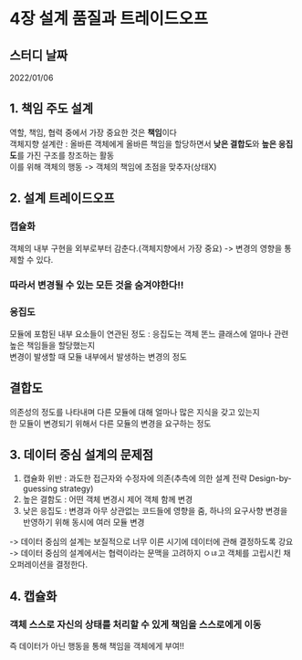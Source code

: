 # 4장 설계 품질과 트레이드오프

## 스터디 날짜
2022/01/06

## 1. 책임 주도 설계
역할, 책임, 협력 중에서 가장 중요한 것은 **책임**이다<br>
객체지향 설계란 : 올바른 객체에게 올바른 책임을 할당하면서 **낮은 결합도**와 **높은 응집도**를 가진 구조를 창조하는 활동<br>
이를 위해 객체의 행동 -> 객체의 책임에 초점을 맞추자(상태X)

## 2. 설계 트레이드오프
### 캡슐화
객체의 내부 구현을 외부로부터 감춘다.(객체지향에서 가장 중요) -> 변경의 영향을 통제할 수 있다.
### 따라서 변경될 수 있는 모든 것을 숨겨야한다!!

### 응집도
모듈에 포함된 내부 요소들이 연관된 정도 : 응집도는 객체 똔느 클래스에 얼마나 관련 높은 책임들을 할당했는지<br>
변경이 발생할 때 모듈 내부에서 발생하는 변경의 정도

## 결합도
의존성의 정도를 나타내며 다른 모듈에 대해 얼마나 많은 지식을 갖고 있는지<br>
한 모듈이 변경되기 위해서 다른 모듈의 변경을 요구하는 정도

## 3. 데이터 중심 설계의 문제점
1. 캡슐화 위반 : 과도한 접근자와 수정자에 의존(추측에 의한 설계 전략 Design-by-guessing strategy)
2. 높은 결함도 : 어떤 객체 변경시 제어 객체 함께 변경
3. 낮은 응집도 : 변경과 아무 상관없는 코드들에 영향을 줌, 하나의 요구사향 변경을 반영하기 위해 동시에 여러 모듈 변경

-> 데이터 중심의 설계는 보질적으로 너무 이른 시기에 데이터에 관해 결정하도록 강요<br>
-> 데이터 중심의 설계에서는 협력이라는 문맥을 고려하지 ㅇㄶ고 객체를 고립시킨 채 오퍼레이션을 결정한다.

## 4. 캡슐화
### 객체 스스로 자신의 상태를 처리할 수 있게 책임을 스스로에게 이동
즉 데이터가 아닌 행동을 통해 책임을 객체에게 부여!!
